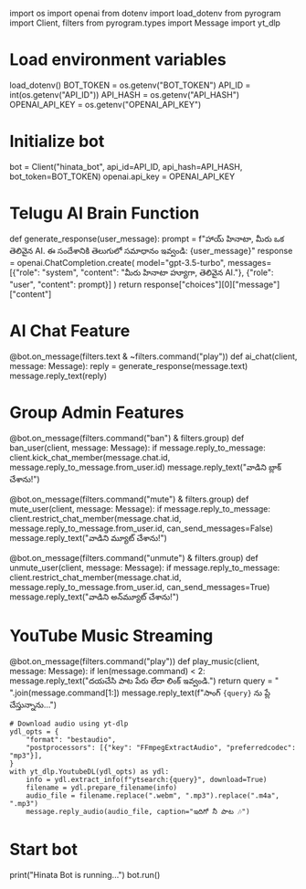 import os
import openai
from dotenv import load_dotenv
from pyrogram import Client, filters
from pyrogram.types import Message
import yt_dlp

# Load environment variables
load_dotenv()
BOT_TOKEN = os.getenv("BOT_TOKEN")
API_ID = int(os.getenv("API_ID"))
API_HASH = os.getenv("API_HASH")
OPENAI_API_KEY = os.getenv("OPENAI_API_KEY")

# Initialize bot
bot = Client("hinata_bot", api_id=API_ID, api_hash=API_HASH, bot_token=BOT_TOKEN)
openai.api_key = OPENAI_API_KEY

# Telugu AI Brain Function
def generate_response(user_message):
    prompt = f"హాయ్ హినాటా, మీరు ఒక తెలివైన AI. ఈ సందేశానికి తెలుగులో సమాధానం ఇవ్వండి: {user_message}"
    response = openai.ChatCompletion.create(
        model="gpt-3.5-turbo",
        messages=[{"role": "system", "content": "మీరు హినాటా హ్యూగా, తెలివైన AI."},
                  {"role": "user", "content": prompt}]
    )
    return response["choices"][0]["message"]["content"]

# AI Chat Feature
@bot.on_message(filters.text & ~filters.command("play"))
def ai_chat(client, message: Message):
    reply = generate_response(message.text)
    message.reply_text(reply)

# Group Admin Features
@bot.on_message(filters.command("ban") & filters.group)
def ban_user(client, message: Message):
    if message.reply_to_message:
        client.kick_chat_member(message.chat.id, message.reply_to_message.from_user.id)
        message.reply_text("వాడిని బ్లాక్ చేశాను!")

@bot.on_message(filters.command("mute") & filters.group)
def mute_user(client, message: Message):
    if message.reply_to_message:
        client.restrict_chat_member(message.chat.id, message.reply_to_message.from_user.id, can_send_messages=False)
        message.reply_text("వాడిని మ్యూట్ చేశాను!")

@bot.on_message(filters.command("unmute") & filters.group)
def unmute_user(client, message: Message):
    if message.reply_to_message:
        client.restrict_chat_member(message.chat.id, message.reply_to_message.from_user.id, can_send_messages=True)
        message.reply_text("వాడిని అన్‌మ్యూట్ చేశాను!")

# YouTube Music Streaming
@bot.on_message(filters.command("play"))
def play_music(client, message: Message):
    if len(message.command) < 2:
        message.reply_text("దయచేసి పాట పేరు లేదా లింక్ ఇవ్వండి.")
        return
    query = " ".join(message.command[1:])
    message.reply_text(f"సాంగ్ `{query}` ను ప్లే చేస్తున్నాను...")

    # Download audio using yt-dlp
    ydl_opts = {
        "format": "bestaudio",
        "postprocessors": [{"key": "FFmpegExtractAudio", "preferredcodec": "mp3"}],
    }
    with yt_dlp.YoutubeDL(ydl_opts) as ydl:
        info = ydl.extract_info(f"ytsearch:{query}", download=True)
        filename = ydl.prepare_filename(info)
        audio_file = filename.replace(".webm", ".mp3").replace(".m4a", ".mp3")
        message.reply_audio(audio_file, caption="ఇదిగో నీ పాట 🎶")

# Start bot
print("Hinata Bot is running...")
bot.run()